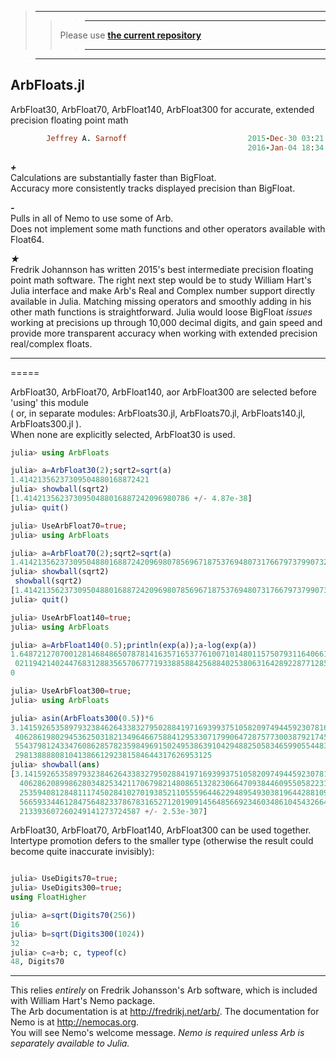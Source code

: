 > ****
>>> ***
>> Please use [**the current repository**](https://github.com/jsarnoff-juliacon/ArbFloats.jl)
>>> ***

> ***


## ArbFloats.jl
ArbFloat30, ArbFloat70, ArbFloat140, ArbFloat300 for accurate, extended precision floating point math


```ruby
        Jeffrey A. Sarnoff                           2015-Dec-30 03:21:21 UTC America/New_York
                                                     2016-Jan-04 18:34:10 UTC (revised)
```                    



*__+__*  
   Calculations are substantially faster than BigFloat.  
   Accuracy more consistently tracks displayed precision than BigFloat.  

*__-__*  
   Pulls in all of Nemo to use some of Arb.  
   Does not implement some math functions and other operators available with Float64.  
   
_★_  
   Fredrik Johannson has written 2015's best intermediate precision floating point math software. The right next step would be to study William Hart's Julia interface and make Arb's Real and Complex number support directly available in Julia. Matching missing operators and smoothly adding in his other math functions is straightforward.  Julia would loose BigFloat *issues* working at precisions up through 10,000 decimal digits,
and gain speed and provide more transparent accuracy when working with extended precision real/complex floats.  

-----
=====

ArbFloat30, ArbFloat70, ArbFloat140, aor ArbFloat300 are selected before 'using' this module   
( or, in separate modules: ArbFloats30.jl, ArbFloats70.jl, ArbFloats140.jl, ArbFloats300.jl ).   
When none are explicitly selected, ArbFloat30 is used.  


```julia
julia> using ArbFloats

julia> a=ArbFloat30(2);sqrt2=sqrt(a)
1.41421356237309504880168872421
julia> showball(sqrt2)
[1.4142135623730950488016887242096980786 +/- 4.87e-38]
julia> quit()

julia> UseArbFloat70=true;
julia> using ArbFloats

julia> a=ArbFloat70(2);sqrt2=sqrt(a)
1.414213562373095048801688724209698078569671875376948073176679737990732
julia> showball(sqrt2)
 showball(sqrt2)
[1.4142135623730950488016887242096980785696718753769480731766797379907324784621 +/- 4.99e-77]
julia> quit()

julia> UseArbFloat140=true;
julia> using ArbFloats

julia> a=ArbFloat140(0.5);println(exp(a));a-log(exp(a))
1.648721270700128146848650787814163571653776100710148011575079311640661
 0211942140244768312883565706777193388588425688402538063164289228771285
0

julia> UseArbFloat300=true;
julia> using ArbFloats

julia> asin(ArbFloats300(0.5))*6
3.141592653589793238462643383279502884197169399375105820974944592307816
 4062861980294536250318213496466758841295330717990647287577300387921745
 5543798124334760862857823598496915024953863910429488250583465990554483
 29813888808104138661292381584644317626953125
julia> showball(ans)
[3.141592653589793238462643383279502884197169399375105820974944592307816
  4062862089986280348253421170679821480865132823066470938446095505822317
  2535940812848111745028410270193852110555964462294895493038196442881097
  5665933446128475648233786783165271201909145648566923460348610454326648
  213393607260249141273724587 +/- 2.53e-307]
```


ArbFloat30, ArbFloat70, ArbFloat140, ArbFloat300 can be used together.  
Intertype promotion defers to the smaller type (otherwise the result could become quite inaccurate invisibly):

```julia

julia> UseDigits70=true;
julia> UseDigits300=true;
using FloatHigher

julia> a=sqrt(Digits70(256))
16
julia> b=sqrt(Digits300(1024))
32
julia> c=a+b; c, typeof(c)
48, Digits70

```

-----
   

This relies *entirely* on Fredrik Johansson's Arb software, which is included with William Hart's Nemo package.  
The Arb documentation is at http://fredrikj.net/arb/.  The documentation for Nemo is at http://nemocas.org.  
You will see Nemo's welcome message.  _Nemo is required unless Arb is separately available to Julia._
